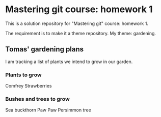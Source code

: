 # Mastering git course: homework 1

This is a solution repository for "Mastering git" course: homework 1.

The requirement is to make it a theme repository. My theme: gardening.


## Tomas' gardening plans

I am tracking a list of plants we intend to grow in our garden.

### Plants to grow

Comfrey
Strawberries


### Bushes and trees to grow

Sea buckthorn
Paw Paw
Persimmon tree

